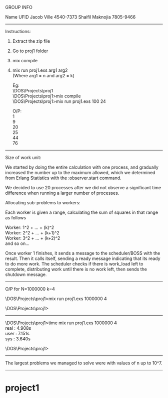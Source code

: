 GROUP INFO

Name 				  UFID
Jacob Ville			4540-7373
Shaifil Maknojia	7805-9466

***

Instructions:

1. Extract the zip file
2. Go to proj1 folder
3. mix compile
4. mix run proj1.exs arg1 arg2 <br> (Where arg1 = n and arg2 = k)
	
	Eg:  <br>
	\DOS\Projects\proj1 <br>
	\DOS\Projects\proj1>mix compile <br>
	\DOS\Projects\proj1>mix run proj1.exs 100 24
	
	O/P: <br>
	1<br>
    9<br>
    20<br>
    25<br>
    44<br>
    76<br>
	
***

Size of work unit:

We started by doing the entire calculation with one process, and gradually increased the number up to the maximum allowed, which we determined from Erlang Statistics with the :observer.start command.

We decided to use 20 processes after we did not observe a significant time difference when running a larger number of processes. 


Allocating sub-problems to workers:

Each worker is given a range, calculating the sum of squares in that range as follows

Worker: 1^2 + ... + (k)^2 <br>
Worker: 2^2 + ... + (k+1)^2 <br>
Worker: 3^2 + ... + (k+2)^2 <br>
and so on...

Once worker 1 finishes, it sends a message to the scheduler/BOSS with the result. Then it calls itself, sending a ready message indicating that its ready to do more work. The scheduler checks if there is work_load left to complete, distributing work until there is no work left, then sends the shutdown message.

***
O/P for N=1000000 k=4

\DOS\Projects\proj1>mix run proj1.exs 1000000 4

\DOS\Projects\proj1>

***
\DOS\Projects\proj1>time mix run proj1.exs 1000000 4 <br>
real : 4.908s <br>
user : 7.151s <br>
sys :  3.640s

\DOS\Projects\proj1>

***

The largest problems we managed to solve were with values of n up to 10^7.

***

 
# project1
